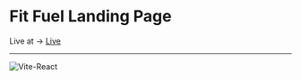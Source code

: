 <h1>Fit Fuel Landing Page</h1>
Live at ->  <a href="https://swiftride-car-renting-website.netlify.app/">Live</a>
 <hr/>
 

![Vite-React](https://github.com/user-attachments/assets/98efd239-6a7b-425a-8592-4ae4f4ce6c69)
